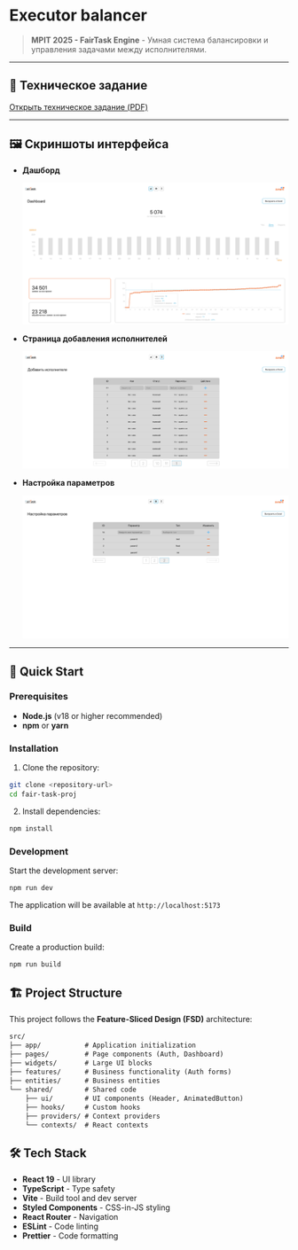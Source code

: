 # Executor balancer

> **MPIT 2025 - FairTask Engine** - Умная система балансировки и управления задачами между исполнителями.

---

## 📄 Техническое задание

[Открыть техническое задание (PDF)](src/assets/kejs.pdf)

---

## 🖼️ Скриншоты интерфейса

- **Дашборд**
  
  ![Dashboard screenshot](src/assets/dashboard.png)

- **Страница добавления исполнителей**
  
  ![Executors screenshot](src/assets/executors.png)

- **Настройка параметров**
  
  ![Params screenshot](src/assets/params.png)

---

## 🚀 Quick Start

### Prerequisites

- **Node.js** (v18 or higher recommended)
- **npm** or **yarn**

### Installation

1. Clone the repository:
```bash
git clone <repository-url>
cd fair-task-proj
```

2. Install dependencies:
```bash
npm install
```

### Development

Start the development server:
```bash
npm run dev
```

The application will be available at `http://localhost:5173`

### Build

Create a production build:
```bash
npm run build
```

## 🏗️ Project Structure

This project follows the **Feature-Sliced Design (FSD)** architecture:

```
src/
├── app/           # Application initialization
├── pages/         # Page components (Auth, Dashboard)
├── widgets/       # Large UI blocks
├── features/      # Business functionality (Auth forms)
├── entities/      # Business entities
└── shared/        # Shared code
    ├── ui/        # UI components (Header, AnimatedButton)
    ├── hooks/     # Custom hooks
    ├── providers/ # Context providers
    └── contexts/  # React contexts
```

## 🛠️ Tech Stack

- **React 19** - UI library
- **TypeScript** - Type safety
- **Vite** - Build tool and dev server
- **Styled Components** - CSS-in-JS styling
- **React Router** - Navigation
- **ESLint** - Code linting
- **Prettier** - Code formatting

